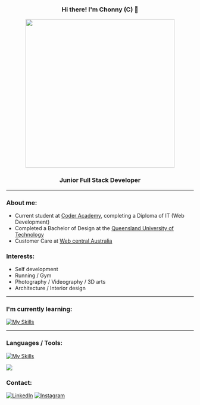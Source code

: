 ### <p align="center"> Hi there! I'm Chonny (C) :thought_balloon:
<p align="center"><img src="https://user-images.githubusercontent.com/74038190/212284158-e840e285-664b-44d7-b79b-e264b5e54825.gif" width="400">

### <p align="center"> Junior Full Stack Developer 

---
### About me:  

*  Current student at [Coder Academy](https://coderacademy.edu.au/), completing a Diploma of IT (Web Development)
*  Completed a Bachelor of Design at the [Queensland University of Technology](https://www.qut.edu.au/) 
*  Customer Care at [Web central Australia](https://webcentral.au/) 

### Interests:

* Self development
* Running / Gym
* Photography / Videography / 3D arts
* Architecture / Interior design

---
### I'm currently learning:
[![My Skills](https://skillicons.dev/icons?i=flask,postgresql)](https://skillicons.dev)

---
### Languages / Tools:
[![My Skills](https://skillicons.dev/icons?i=git,html,css,sass,python,blender,figma,illustrator,photoshop)](https://skillicons.dev)

![](https://github-readme-stats.vercel.app/api/top-langs/?username=chonsukp&theme=dark&hide_border=false&include_all_commits=true&count_private=true&layout=compact)

### Contact:
[![LinkedIn](https://img.shields.io/badge/LinkedIn-%230077B5.svg?logo=linkedin&logoColor=white)](https://linkedin.com/in/chonsukp) [![Instagram](https://img.shields.io/badge/Instagram-%23E4405F.svg?logo=Instagram&logoColor=white)](https://instagram.com/chonsukp) 


